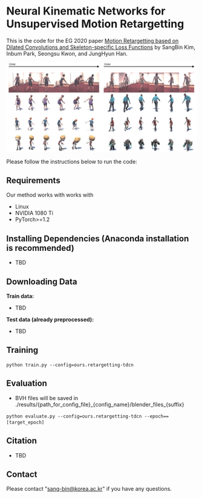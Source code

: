 # Neural Kinematic Networks for Unsupervised Motion Retargetting

This is the code for the EG 2020 paper [Motion Retargetting based on Dilated Convolutions and Skeleton-specific Loss Functions](https://sites.google.com/view/retargetting-tdcn) by SangBin Kim, Inbum Park, Seongsu Kwon, and JungHyun Han.

![figure1](images/figure1.jpg)

Please follow the instructions below to run the code:

## Requirements
Our method works with works with
* Linux
* NVIDIA 1080 Ti
* PyTorch>=1.2

## Installing Dependencies (Anaconda installation is recommended)
* TBD


## Downloading Data
**Train data:**  
* TBD


**Test data (already preprocessed):**  
* TBD

## Training
```
python train.py --config=ours.retargetting-tdcn
```

## Evaluation 
* BVH files will be saved in ./results/{path_for_config_file}\_{config_name}/blender_files\_{suffix}
```
python evaluate.py --config=ours.retargetting-tdcn --epoch==[target_epoch]
```


## Citation                                                                      
* TBD                                                                                 

## Contact
Please contact "sang-bin@korea.ac.kr" if you have any questions.
